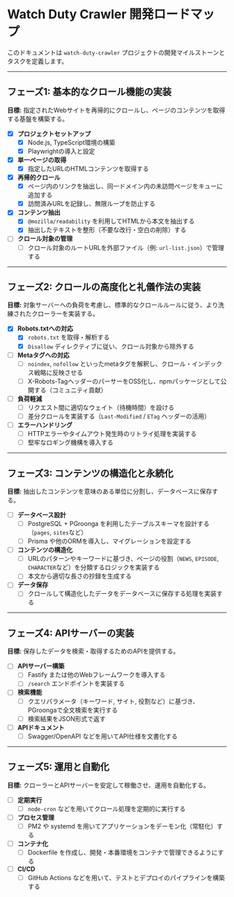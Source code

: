 # Watch Duty Crawler 開発ロードマップ

このドキュメントは `watch-duty-crawler` プロジェクトの開発マイルストーンとタスクを定義します。

---

## フェーズ1: 基本的なクロール機能の実装

**目標:** 指定されたWebサイトを再帰的にクロールし、ページのコンテンツを取得する基盤を構築する。

-   [x] **プロジェクトセットアップ**
    -   [x] Node.js, TypeScript環境の構築
    -   [x] Playwrightの導入と設定
-   [x] **単一ページの取得**
    -   [x] 指定したURLのHTMLコンテンツを取得する
-   [x] **再帰的クロール**
    -   [x] ページ内のリンクを抽出し、同一ドメイン内の未訪問ページをキューに追加する
    -   [x] 訪問済みURLを記録し、無限ループを防止する
-   [x] **コンテンツ抽出**
    -   [x] `@mozilla/readability` を利用してHTMLから本文を抽出する
    -   [x] 抽出したテキストを整形（不要な改行・空白の削除）する
-   [ ] **クロール対象の管理**
    -   [ ] クロール対象のルートURLを外部ファイル（例: `url-list.json`）で管理する

---

## フェーズ2: クロールの高度化と礼儀作法の実装

**目標:** 対象サーバーへの負荷を考慮し、標準的なクロールルールに従う、より洗練されたクローラーを実装する。

-   [x] **Robots.txtへの対応**
    -   [x] `robots.txt` を取得・解析する
    -   [x] `Disallow` ディレクティブに従い、クロール対象から除外する
-   [ ] **Metaタグへの対応**
    -   [ ] `noindex`, `nofollow` といったmetaタグを解釈し、クロール・インデックス戦略に反映させる
    -   [ ] X-Robots-TagヘッダーのパーサーをOSS化し、npmパッケージとして公開する（コミュニティ貢献）
-   [ ] **負荷軽減**
    -   [ ] リクエスト間に適切なウェイト（待機時間）を設ける
    -   [ ] 差分クロールを実装する（`Last-Modified` / `ETag` ヘッダーの活用）
-   [ ] **エラーハンドリング**
    -   [ ] HTTPエラーやタイムアウト発生時のリトライ処理を実装する
    -   [ ] 堅牢なロギング機構を導入する

---

## フェーズ3: コンテンツの構造化と永続化

**目標:** 抽出したコンテンツを意味のある単位に分割し、データベースに保存する。

-   [ ] **データベース設計**
    -   [ ] PostgreSQL + PGroonga を利用したテーブルスキーマを設計する（`pages`, `sites`など）
    -   [ ] Prisma や他のORMを導入し、マイグレーションを設定する
-   [ ] **コンテンツの構造化**
    -   [ ] URLのパターンやキーワードに基づき、ページの役割（`NEWS`, `EPISODE`, `CHARACTER`など）を分類するロジックを実装する
    -   [ ] 本文から適切な長さの抄録を生成する
-   [ ] **データ保存**
    -   [ ] クロールして構造化したデータをデータベースに保存する処理を実装する

---

## フェーズ4: APIサーバーの実装

**目標:** 保存したデータを検索・取得するためのAPIを提供する。

-   [ ] **APIサーバー構築**
    -   [ ] Fastify または他のWebフレームワークを導入する
    -   [ ] `/search` エンドポイントを実装する
-   [ ] **検索機能**
    -   [ ] クエリパラメータ（キーワード, サイト, 役割など）に基づき、PGroongaで全文検索を実行する
    -   [ ] 検索結果をJSON形式で返す
-   [ ] **APIドキュメント**
    -   [ ] Swagger/OpenAPI などを用いてAPI仕様を文書化する

---

## フェーズ5: 運用と自動化

**目標:** クローラーとAPIサーバーを安定して稼働させ、運用を自動化する。

-   [ ] **定期実行**
    -   [ ] `node-cron` などを用いてクロール処理を定期的に実行する
-   [ ] **プロセス管理**
    -   [ ] PM2 や systemd を用いてアプリケーションをデーモン化（常駐化）する
-   [ ] **コンテナ化**
    -   [ ] Dockerfile を作成し、開発・本番環境をコンテナで管理できるようにする
-   [ ] **CI/CD**
    -   [ ] GitHub Actions などを用いて、テストとデプロイのパイプラインを構築する
